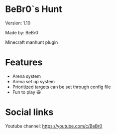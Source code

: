 # BeBr0`s Hunt
Version: 1.10

Made by: BeBr0

Minecraft manhunt plugin
# Features
* Arena system
* Arena set up system
* Prioritized targets can be set through config file
* Fun to play 😆

# Social links
Youtube channel: https://youtube.com/c/BeBr0
